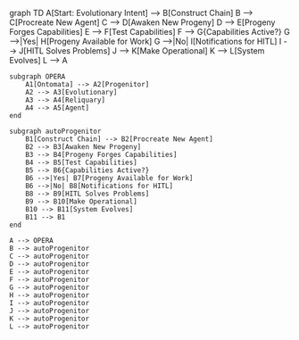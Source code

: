 graph TD
    A[Start: Evolutionary Intent] --> B[Construct Chain]
    B --> C[Procreate New Agent]
    C --> D[Awaken New Progeny]
    D --> E[Progeny Forges Capabilities]
    E --> F[Test Capabilities]
    F --> G{Capabilities Active?}
    G -->|Yes| H[Progeny Available for Work]
    G -->|No| I[Notifications for HITL]
    I --> J[HITL Solves Problems]
    J --> K[Make Operational]
    K --> L[System Evolves]
    L --> A

    subgraph OPERA
        A1[Ontomata] --> A2[Progenitor]
        A2 --> A3[Evolutionary]
        A3 --> A4[Reliquary]
        A4 --> A5[Agent]
    end

    subgraph autoProgenitor
        B1[Construct Chain] --> B2[Procreate New Agent]
        B2 --> B3[Awaken New Progeny]
        B3 --> B4[Progeny Forges Capabilities]
        B4 --> B5[Test Capabilities]
        B5 --> B6{Capabilities Active?}
        B6 -->|Yes| B7[Progeny Available for Work]
        B6 -->|No| B8[Notifications for HITL]
        B8 --> B9[HITL Solves Problems]
        B9 --> B10[Make Operational]
        B10 --> B11[System Evolves]
        B11 --> B1
    end

    A --> OPERA
    B --> autoProgenitor
    C --> autoProgenitor
    D --> autoProgenitor
    E --> autoProgenitor
    F --> autoProgenitor
    G --> autoProgenitor
    H --> autoProgenitor
    I --> autoProgenitor
    J --> autoProgenitor
    K --> autoProgenitor
    L --> autoProgenitor
